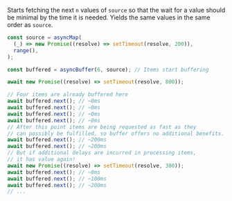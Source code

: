 Starts fetching the next `n` values of `source` so that the wait for a value should be minimal by the time it is needed. Yields the same values in the same order as `source`.

```js
const source = asyncMap(
  (_) => new Promise((resolve) => setTimeout(resolve, 200)),
  range(),
);

const buffered = asyncBuffer(6, source); // Items start buffering

await new Promise((resolve) => setTimeout(resolve, 800));

// Four items are already buffered here
await buffered.next(); // ~0ms
await buffered.next(); // ~0ms
await buffered.next(); // ~0ms
await buffered.next(); // ~0ms
// After this point items are being requested as fast as they
// can possibly be fulfilled, so buffer offers no additional benefits.
await buffered.next(); // ~200ms
await buffered.next(); // ~200ms
// But if additional delays are incurred in processing items,
// it has value again!
await new Promise((resolve) => setTimeout(resolve, 300));
await buffered.next(); // ~0ms
await buffered.next(); // ~100ms
await buffered.next(); // ~200ms
// ...
```
